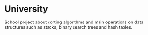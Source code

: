 # University
School project about sorting algorithms and main operations on data structures such as stacks, binary search trees and hash tables.
